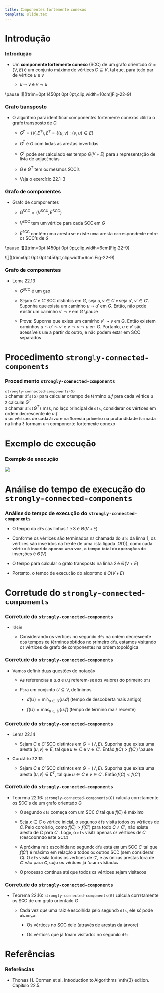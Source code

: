 ```yaml
---
title: Componentes fortemente conexos
template: slide.tex
---
```


# Introdução

### Introdução

<!-- TODO: adicionar aplicações !-->
<!-- TODO: adicionar explicações para os lemas e corolários !-->
<!-- TODO: está muito parecido com as notas de aula do livro !-->

-   Um **componente fortemente conexo** (SCC) de um grafo orientado $G = (V, E)$
    é um conjunto máximo de vértices $C \subseteq V$, tal que, para todo par de
    vértice $u$ e $v$

    -   $u \leadsto v$ e $v \leadsto u$

\pause ![]([trim=0pt 1450pt 0pt 0pt,clip,width=10cm]Fig-22-9)

### Grafo transposto

-   O algoritmo para identificar componentes fortemente conexos utiliza o grafo
    transposto de $G$

    -   $G^T = (V, E^T), E^T = \{(u, v) : (v, u) \in E\}$

    -   $G^T$ é $G$ com todas as arestas invertidas

    -   $G^T$ pode ser calculado em tempo $\Theta(V + E)$ para a representação
        de lista de adjacências

    -   $G$ e $G^T$ tem os mesmos SCC’s

    -   Veja o exercício 22.1-3

### Grafo de componentes

-   Grafo de componentes

    -   $G^\text{SCC} = (V^\text{SCC}, E^\text{SCC})$

    -   $V^\text{SCC}$ tem um vértice para cada SCC em $G$

    -   $E^\text{SCC}$ contém uma aresta se existe uma aresta correspondente
        entre os SCC’s de $G$

\pause ![]([trim=0pt 1450pt 0pt 0pt,clip,width=6cm]Fig-22-9)

![]([trim=0pt 0pt 0pt 1450pt,clip,width=6cm]Fig-22-9)

### Grafo de componentes

-   Lema 22.13

    -   $G^\text{SCC}$ é um gao

    -   Sejam $C$ e $C'$ SCC distintos em $G$, seja $u, v \in C$ e seja
        $u', v' \in C'$. Suponha que exista um caminho $u \leadsto u'$ em $G$.
        Então, não pode existir um caminho $v' \leadsto v$ em $G$ \pause

    -   Prova: Suponha que exista um caminho $v' \leadsto v$ em $G$. Então
        existem caminhos $u \leadsto u' \leadsto v'$ e
        $v' \leadsto v \leadsto u$ em $G$. Portanto, $u$ e $v'$ são acessíveis
        um a partir do outro, e não podem estar em SCC separados


# Procedimento `strongly-connected-components`

### Procedimento `strongly-connected-components`

`strongly-connected-components(G)`\
`1` chamar `dfs(G)` para calcular o tempo de término $u.f$ para cada vértice $u$\
`2` calcular $G^T$\
`3` chamar `dfs(`$G^T$`)` mas, no laço principal de `dfs`, considerar os vértices
  em ordem decrescente de $u.f$\
`4` os vértices de cada árvore na floresta primeiro na profundidade formada na
  linha 3 formam um componente fortemente conexo


# Exemplo de execução

### Exemplo de execução

![](Fig-22-9)


# Análise do tempo de execução do `strongly-connected-components`

### Análise do tempo de execução do `strongly-connected-components`

-   O tempo do `dfs` das linhas 1 e 3 é $\Theta(V + E)$

-   Conforme os vértices são terminados na chamada do `dfs` da linha 1, os
    vértices são inseridos na frente de uma lista ligada ($O(1)$), como cada
    vértice é inserido apenas uma vez, o tempo total de operações de inserções é
    $\Theta(V)$

-   O tempo para calcular o grafo transposto na linha 2 é $\Theta(V + E)$

-   Portanto, o tempo de execução do algoritmo é $\Theta(V + E)$


# Corretude do `strongly-connected-components`

### Corretude do `strongly-connected-components`

-   Ideia

    -   Considerando os vértices no segundo `dfs` na ordem decrescente dos
        tempos de términos obtidos no primeiro `dfs`, estamos visitando os
        vértices do grafo de componentes na ordem topológica

### Corretude do `strongly-connected-components`

-   Vamos definir duas questões de notação

    -   As referências a $u.d$ e $u.f$ referem-se aos valores do primeiro `dfs`

    -   Para um conjunto $U \subseteq V$, definimos

        -   $d(U) = \min_{u \in U} \{u.d\}$ (tempo de descoberta mais antigo)

        -   $f(U) = \max_{u \in U} \{u.f\}$ (tempo de término mais recente)

### Corretude do `strongly-connected-components`

-   Lema 22.14

    -   Sejam $C$ e $C'$ SCC distintos em $G = (V, E)$. Suponha que exista uma
        aresta $(u, v) \in E$, tal que $u \in C$ e $v \in C'$. Então
        $f(C) > f(C')$ \pause

-   Corolário 22.15

    -   Sejam $C$ e $C'$ SCC distintos em $G = (V, E)$. Suponha que exista uma
        aresta $(u, v) \in E^T$, tal que $u \in C$ e $v \in C'$. Então
        $f(C) < f(C')$

### Corretude do `strongly-connected-components`

-   Teorema 22.16: `strongly-connected-components(G)` calcula corretamente os
    SCC's de um grafo orientado $G$

    -   O segundo `dfs` começa com um SCC $C$ tal que $f(C)$ é máximo

    -   Seja $x \in C$ o vértice inicial, o segundo `dfs` visita todos os
        vértices de $C$. Pelo corolário, como $f(C) > f(C')$ para todo
        $C \not = C'$, não existe aresta de $C$ para $C'$. Logo, o `dfs` visita
        apenas os vértices de $C$ (descobrindo este SCC)

    -   A próxima raiz escolhida no segundo `dfs` está em um SCC $C'$ tal que
        $f(C')$ é máximo em relação a todos os outros SCC (sem considerar $C$).
        O `dfs` visita todos os vértices de $C'$, e as únicas arestas fora de
        $C'$ vão para $C$, cujo os vértices já foram visitados

    -   O processo continua até que todos os vértices sejam visitados

### Corretude do `strongly-connected-components`

-   Teorema 22.16: `strongly-connected-components(G)` calcula corretamente os
    SCC de um grafo orientado $G$

    -   Cada vez que uma raiz é escolhida pelo segundo `dfs`, ele só pode
        alcançar

        -   Os vértices no SCC dele (através de arestas da árvore)

        -   Os vértices que já foram visitados no segundo `dfs`


# Referências

### Referências

-   Thomas H. Cormen et al. Introduction to Algorithms. \nth{3} edition. Capítulo 22.5.


<!-- vim: set spell spelllang=pt_br: -->
